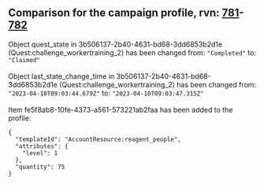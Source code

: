 ## Comparison for the campaign profile, rvn: [781](https://github.com/PRO100KatYT/FortniteProfileRevisions/tree/main/profiles/campaign/781%20campaign.json)-[782](https://github.com/PRO100KatYT/FortniteProfileRevisions/tree/main/profiles/campaign/782%20campaign.json)

Object quest_state in 3b506137-2b40-4631-bd68-3dd6853b2d1e (Quest:challenge_workertraining_2) has been changed from: `"Completed"` to: `"Claimed"`
<br><br>
Object last_state_change_time in 3b506137-2b40-4631-bd68-3dd6853b2d1e (Quest:challenge_workertraining_2) has been changed from: `"2023-04-10T09:03:44.679Z"` to: `"2023-04-10T09:03:47.315Z"`
<br><br>
Item fe5f8ab8-10fe-4373-a561-573221ab2faa has been added to the profile:

```
{
  "templateId": "AccountResource:reagent_people",
  "attributes": {
    "level": 1
  },
  "quantity": 75
}
```

<br><br>
